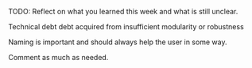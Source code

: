 TODO: Reflect on what you learned this week and what is still unclear.

Technical debt 
debt acquired from insufficient modularity or robustness

Naming is important and should always help the user in some way.

Comment as much as needed.